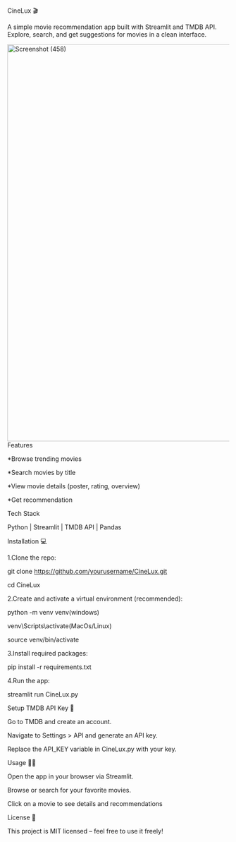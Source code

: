 CineLux 🎬

A simple movie recommendation app built with Streamlit and TMDB API. Explore, search, and get suggestions for movies in a clean interface.

<img width="1600" height="900" alt="Screenshot (458)" src="https://github.com/user-attachments/assets/c59ad3ba-6752-4bd7-a0d7-17ac4e1db46e" />
Features

*Browse trending movies

*Search movies by title

*View movie details (poster, rating, overview)

*Get recommendation

Tech Stack

Python | Streamlit | TMDB API | Pandas

Installation 💻

1.Clone the repo:

git clone https://github.com/yourusername/CineLux.git

cd CineLux

2.Create and activate a virtual environment (recommended):

python -m venv venv(windows)

venv\Scripts\activate(MacOs/Linux)

source venv/bin/activate

3.Install required packages:

pip install -r requirements.txt

4.Run the app:

streamlit run CineLux.py

Setup TMDB API Key 🔑

Go to TMDB and create an account.

Navigate to Settings > API and generate an API key.

Replace the API_KEY variable in CineLux.py with your key.

Usage 🏃‍♂️

Open the app in your browser via Streamlit.

Browse or search for your favorite movies.

Click on a movie to see details and recommendations

License 📄

This project is MIT licensed – feel free to use it freely!

